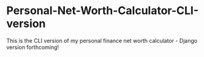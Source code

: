 # Personal-Net-Worth-Calculator-CLI-version
This is the CLI version of my personal finance net worth calculator - Django version forthcoming!
